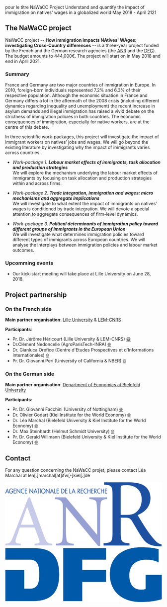 pour le titre
NaWaCC Project
Understand and quantify the impact of immigration on natives' wages in a globalized world
May 2018 - April 2121

## **The NaWaCC project**

NaWaCC project -- **How immigration impacts NAtives' WAges: investigating Cross-Country differences** -- is a three-year project funded by the French and the German research agencies (the [ANR](http://www.agence-nationale-recherche.fr/en/) and the [DFG](http://www.dfg.de/en/index.jsp)). The budget amounts to 444,000€. The project will start on in May 2018 and end in April 2021. 


### Summary

France and Germany are two major countries of immigration in Europe. In 2010, foreign-born individuals represented 7.2% and 6.3% of their respective population. Although the economic situation in France and Germany differs a lot in the aftermath of the 2008 crisis (including different dynamics regarding inequality and unemployment) the recent increase in asylum demands and illegal immigration has raised a vivid debate on the strictness of immigration policies in both countries. The economic consequences of immigration, especially for native workers, are at the centre of this debate. 

In three scientific work-packages, this project will investigate the impact of immigrant workers on natives’ jobs and wages. We will go beyond the existing literature by investigating why the impact of immigrants varies across countries. 

* *Work-package 1. **Labour market effects of immigrants, task allocation and production strategies***
<br/> We will explore the mechanism underlying the labour market effects of immigrants by focusing on task allocation and production strategies within and across firms.


* *Work-package 2. **Trade integration, immigration and wages: micro mechanisms and aggregate implications***
<br/> We will investigate to what extent the impact of immigrants on natives’ wages is conditioned by trade integration. We will devote a special attention to aggregate consequences of firm-level dynamics.


* *Work-package 3. **Political determinants of immigration policy toward different groups of immigrants in the European Union***
<br/> We will investigate what determines immigration policies toward different types of immigrants across European countries. We will analyse the interplays between immigration policies and labour market outcomes.

### Upcomming events

* Our kick-start meeting will take place at Lille University on June 28, 2018. 



## **Project partnership**

### On the French side 
**Main partner organisation**: [Lille University](http://www.univ-lille1.fr/home/) & [LEM-CNRS](http://lem.cnrs.fr)

**Participants**: 
* Pr. Dr. Jérôme Héricourt (Lille University & LEM-CNRS) [:smile:](https://sites.google.com/site/jpcdhericourt/)
* Dr.Clément Nedoncelle (AgroParisTech-INRA) [:globe_with_meridians:](http://www.clementnedoncelle.eu/) 
* Dr. Gianluca Orefice (Centre d'Etudes Prospectives et d'Informations Internationales) [:globe_with_meridians:](https://sites.google.com/site/oreficegianluca/home)
* Pr. Dr. Giovanni Peri (University of California & NBER) [:globe_with_meridians:](http://giovanniperi.ucdavis.edu/)

### On the German side 
**Main partner organisation**: [Department of Economics at Bielefeld University](http://www.uni-bielefeld.de/(en)/wiwi/)


**Participants**: 
* Pr. Dr. Giovanni Facchini (University of Nottingham) [:globe_with_meridians:](http://giovannifacchini.wixsite.com/scientist-site)
* Dr. Olivier Godart (Kiel Institute for the World Economy) [:globe_with_meridians:](https://www.ifw-members.ifw-kiel.de/~olivier_godart_ifw_kiel_de)
* Dr. Léa Marchal (Bielefeld University & Kiel Institute for the World Economy) [:globe_with_meridians:](http://leamarchal.fr)
* Dr. Max Steinhardt (Helmut Schmidt University) [:globe_with_meridians:](https://sites.google.com/site/maxfriedrichsteinhardt/)
* Pr. Dr. Gerald Willmann (Bielefeld University & Kiel Institute for the World Economy) [:globe_with_meridians:](http://willmann.com/~gerald/)



## **Contact**
For any question concerning the NaWaCC projet, please contact Léa Marchal at lea[.]marchal[at]ifw[-]kiel[.]de

 

![ANR logo](/img/logo_ANR.png)
![DFG logo](/img/logo_DFG.jpg)


